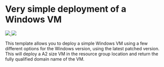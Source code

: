 # Very simple deployment of a Windows VM

<a href="https://portal.azure.com/#create/Microsoft.Template/uri/https%3A%2F%2Fraw.githubusercontent.com%2Fmuditmittal1985%2Fazure-quickstart-templates%2Fblob%2Fmaster%2FSimple%20Azure%20WindowsVM/WindowsVM.json" target="_blank">
    <img src="http://azuredeploy.net/deploybutton.png"/>
</a>
<a href="http://armviz.io/#/?load=https%3A%2F%2Fraw.githubusercontent.com%2FAzure%2Fazure-quickstart-templates%2Fmaster%2F101-vm-simple-windows%2Fazuredeploy.json" target="_blank">
    <img src="http://armviz.io/visualizebutton.png"/>
</a>

This template allows you to deploy a simple Windows VM using a few different options for the Windows version, using the latest patched version. This will deploy a A2 size VM in the resource group location and return the fully qualified domain name of the VM.
